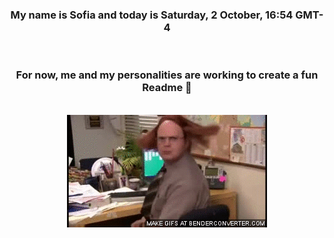 


<div align="center">
<h3 >My name is Sofia and today is Saturday, 2 October, 16:54 GMT-4</h3><br>
<h3 >For now, me and my personalities are working to create a fun Readme 👋
</h3><br>
<img src='img/dwight.gif' alt='working...'/>
</div>
